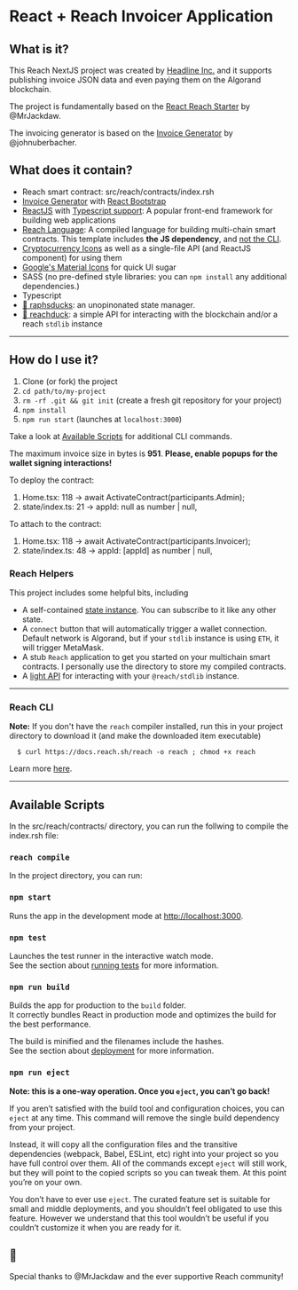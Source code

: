 # React + Reach Invoicer Application

## What is it?

This Reach NextJS project was created by [Headline Inc.](https://www.headline-inc.com) and it supports publishing invoice JSON data and even paying them on the Algorand blockchain.

The project is fundamentally based on the [React Reach Starter](https://github.com/MrJackdaw/reach-reactjs-starter) by @MrJackdaw.

The invoicing generator is based on the [Invoice Generator](https://github.com/johnuberbacher/invoice-generator) by @johnuberbacher.

## What does it contain?

- Reach smart contract: src/reach/contracts/index.rsh
- [Invoice Generator](https://github.com/johnuberbacher/invoice-generator) with [React Bootstrap](https://react-bootstrap.github.io)
- [ReactJS](https://github.com/facebook/create-react-app) with [Typescript support](https://www.typescriptlang.org/): A popular front-end framework for building web applications
- [Reach Language](https://docs.reach.sh/): A compiled language for building multi-chain smart contracts. This template includes **the JS dependency**, and [not the CLI](#installing-the-reach-cli).
- [Cryptocurrency Icons](https://github.com/spothq/cryptocurrency-icons) as well as a single-file API (and ReactJS component) for using them
- [Google's Material Icons](https://fonts.google.com/icons) for quick UI sugar
- SASS (no pre-defined style libraries: you can `npm install` any additional dependencies.)
- Typescript
- [🦆 raphsducks](https://github.com/JACK-COM/raphsducks): an unopinonated state manager.
- [🦆 reachduck](https://github.com/JACK-COM/reachduck): a simple API for interacting with the blockchain and/or a reach `stdlib` instance

---

## How do I use it?

1. Clone (or fork) the project
2. `cd path/to/my-project`
3. `rm -rf .git && git init` (create a fresh git repository for your project)
4. `npm install`
5. `npm run start` (launches at `localhost:3000`)

Take a look at [Available Scripts](#available-scripts) for additional CLI commands.

The maximum invoice size in bytes is **951**.
**Please, enable popups for the wallet signing interactions!**

To deploy the contract:

1. Home.tsx: 118 -> await ActivateContract(participants.Admin);
2. state/index.ts: 21 -> appId: null as number | null,

To attach to the contract:

1. Home.tsx: 118 -> await ActivateContract(participants.Invoicer);
2. state/index.ts: 48 -> appId: [appId] as number | null,

### Reach Helpers

This project includes some helpful bits, including

- A self-contained [state instance](https://github.com/JACK-COM/raphsducks). You can subscribe to it like any other state.
- A `connect` button that will automatically trigger a wallet connection.\
   Default network is Algorand, but if your `stdlib` instance is using `ETH`, it will trigger MetaMask.
- A stub `Reach` application to get you started on your multichain smart contracts. I personally use the directory to store my compiled contracts.
- A [light API](https://www.npmjs.com/package/@jackcom/reachduck#methods) for interacting with your `@reach/stdlib` instance.

---

### Reach CLI

**Note:** If you don't have the `reach` compiler installed, run this in your project directory to download it (and make the downloaded item executable)

```
  $ curl https://docs.reach.sh/reach -o reach ; chmod +x reach
```

Learn more [here](https://docs.reach.sh/index.html).

---

## Available Scripts

In the src/reach/contracts/ directory, you can run the follwing to compile the index.rsh file:

### `reach compile`

In the project directory, you can run:

### `npm start`

Runs the app in the development mode at [http://localhost:3000](http://localhost:3000).

### `npm test`

Launches the test runner in the interactive watch mode.\
See the section about [running tests](https://facebook.github.io/create-react-app/docs/running-tests) for more information.

### `npm run build`

Builds the app for production to the `build` folder.\
It correctly bundles React in production mode and optimizes the build for the best performance.

The build is minified and the filenames include the hashes.\
See the section about [deployment](https://facebook.github.io/create-react-app/docs/deployment) for more information.

### `npm run eject`

**Note: this is a one-way operation. Once you `eject`, you can’t go back!**

If you aren’t satisfied with the build tool and configuration choices, you can `eject` at any time. This command will remove the single build dependency from your project.

Instead, it will copy all the configuration files and the transitive dependencies (webpack, Babel, ESLint, etc) right into your project so you have full control over them. All of the commands except `eject` will still work, but they will point to the copied scripts so you can tweak them. At this point you’re on your own.

You don’t have to ever use `eject`. The curated feature set is suitable for small and middle deployments, and you shouldn’t feel obligated to use this feature. However we understand that this tool wouldn’t be useful if you couldn’t customize it when you are ready for it.

## 🤝

Special thanks to @MrJackdaw and the ever supportive Reach community!
